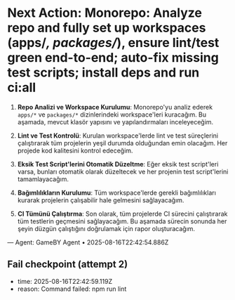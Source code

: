 # Next Action: Monorepo: Analyze repo and fully set up workspaces (apps/*, packages/*), ensure lint/test green end-to-end; auto-fix missing test scripts; install deps and run ci:all

1. **Repo Analizi ve Workspace Kurulumu**: Monorepo'yu analiz ederek `apps/*` ve `packages/*` dizinlerindeki workspace'leri kuracağım. Bu aşamada, mevcut klasör yapısını ve yapılandırmaları inceleyeceğim.

2. **Lint ve Test Kontrolü**: Kurulan workspace'lerde lint ve test süreçlerini çalıştırarak tüm projelerin yeşil durumda olduğundan emin olacağım. Her projede kod kalitesini kontrol edeceğim.

3. **Eksik Test Script'lerini Otomatik Düzeltme**: Eğer eksik test script'leri varsa, bunları otomatik olarak düzeltecek ve her projenin test script'lerini tamamlayacağım.

4. **Bağımlılıkların Kurulumu**: Tüm workspace'lerde gerekli bağımlılıkları kurarak projelerin çalışabilir hale gelmesini sağlayacağım.

5. **CI Tümünü Çalıştırma**: Son olarak, tüm projelerde CI sürecini çalıştırarak tüm testlerin geçmesini sağlayacağım. Bu aşamada sürecin sonunda her şeyin düzgün çalıştığını doğrulamak için rapor oluşturacağım.

— Agent: GameBY Agent • 2025-08-16T22:42:54.886Z


## Fail checkpoint (attempt 2)
- time: 2025-08-16T22:42:59.119Z
- reason: Command failed: npm run lint
